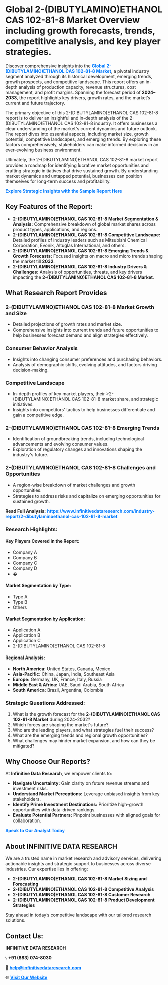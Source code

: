 <h1>Global 2-(DIBUTYLAMINO)ETHANOL CAS 102-81-8 Market Overview including growth forecasts, trends, competitive analysis, and key player strategies.</h1>
<p>
Discover comprehensive insights into the 
<a href="https://www.infinitivedataresearch.com/industry-report/2-dibutylaminoethanol-cas-102-81-8-market" rel="dofollow" style="color: #007BFF; text-decoration: none;"><strong>Global 2-(DIBUTYLAMINO)ETHANOL CAS 102-81-8 Market</strong></a>, a pivotal industry segment analyzed through its historical development, emerging trends, growth prospects, and competitive landscape. This report offers an in-depth analysis of production capacity, revenue structures, cost management, and profit margins. Spanning the forecast period of <strong>2024–2033</strong>, the report highlights key drivers, growth rates, and the market’s current and future trajectory.
</p>
<p>
The primary objective of this 2-(DIBUTYLAMINO)ETHANOL CAS 102-81-8 report is to deliver an insightful and in-depth analysis of the 2-(DIBUTYLAMINO)ETHANOL CAS 102-81-8 industry. It offers businesses a clear understanding of the market's current dynamics and future outlook. The report dives into essential aspects, including market size, growth potential, competitive landscapes, and emerging trends. By exploring these factors comprehensively, stakeholders can make informed decisions in an ever-evolving business environment.
</p>
<p>
Ultimately, the 2-(DIBUTYLAMINO)ETHANOL CAS 102-81-8 market report provides a roadmap for identifying lucrative market opportunities and crafting strategic initiatives that drive sustained growth. By understanding market dynamics and untapped potential, businesses can position themselves for long-term success and profitability.
</p>
<p>
<a href="https://www.infinitivedataresearch.com/request-sample/reportId=111701" style="color: #007BFF; text-decoration: none;"><strong>Explore Strategic Insights with the Sample Report Here</strong></a>
</p>

<h2>Key Features of the Report:</h2>
<ul>
<li><strong>2-(DIBUTYLAMINO)ETHANOL CAS 102-81-8 Market Segmentation & Analysis:</strong> Comprehensive breakdown of global market shares across product types, applications, and regions.</li>
<li><strong>2-(DIBUTYLAMINO)ETHANOL CAS 102-81-8 Competitive Landscape:</strong> Detailed profiles of industry leaders such as Mitsubishi Chemical Corporation, Evonik, Altuglas International, and others.</li>
<li><strong>2-(DIBUTYLAMINO)ETHANOL CAS 102-81-8 Emerging Trends & Growth Forecasts:</strong> Focused insights on macro and micro trends shaping the market till <strong>2032</strong>.</li>
<li><strong>2-(DIBUTYLAMINO)ETHANOL CAS 102-81-8 Industry Drivers & Challenges:</strong> Analysis of opportunities, threats, and key drivers impacting the <strong>2-(DIBUTYLAMINO)ETHANOL CAS 102-81-8 Market</strong>.</li>
</ul>

<h2>What Research Report Provides</h2>
<h3>2-(DIBUTYLAMINO)ETHANOL CAS 102-81-8 Market Growth and Size</h3>
<ul>
<li>Detailed projections of growth rates and market size.</li>
<li>Comprehensive insights into current trends and future opportunities to help businesses forecast demand and align strategies effectively.</li>
</ul>

<h3>Consumer Behavior Analysis</h3>
<ul>
<li>Insights into changing consumer preferences and purchasing behaviors.</li>
<li>Analysis of demographic shifts, evolving attitudes, and factors driving decision-making.</li>
</ul>

<h3>Competitive Landscape</h3>
<ul>
<li>In-depth profiles of key market players, their >2-(DIBUTYLAMINO)ETHANOL CAS 102-81-8 market share, and strategic initiatives.</li>
<li>Insights into competitors' tactics to help businesses differentiate and gain a competitive edge.</li>
</ul>

<h3>2-(DIBUTYLAMINO)ETHANOL CAS 102-81-8 Emerging Trends</h3>
<ul>
<li>Identification of groundbreaking trends, including technological advancements and evolving consumer values.</li>
<li>Exploration of regulatory changes and innovations shaping the industry's future.</li>
</ul>

<h3>2-(DIBUTYLAMINO)ETHANOL CAS 102-81-8 Challenges and Opportunities</h3>
<ul>
<li>A region-wise breakdown of market challenges and growth opportunities.</li>
<li>Strategies to address risks and capitalize on emerging opportunities for sustained growth.</li>
</ul>
<p><strong>Read Full Analysis:</strong> <a href="https://www.infinitivedataresearch.com/industry-report/2-dibutylaminoethanol-cas-102-81-8-market" rel="dofollow" style="color: #007BFF; text-decoration: none;"><strong>https://www.infinitivedataresearch.com/industry-report/2-dibutylaminoethanol-cas-102-81-8-market</strong></a></p>
<h3>Research Highlights:</h3>
<h4>Key Players Covered in the Report:</h4>
<ul><li>Company A</li><li>Company B</li><li>Company C</li><li>Company D</li><li>�</li></ul>
<h4>Market Segmentation by Type:</h4>
<ul><li>Type A</li><li>Type B</li><li>Others</li></ul>
<h4>Market Segmentation by Application:</h4>
<ul><li>Application A</li><li>Application B</li><li>Application C</li><li>2-(DIBUTYLAMINO)ETHANOL CAS 102-81-8</li></ul>

<h4>Regional Analysis:</h4>
<ul>
<li><strong>North America:</strong> United States, Canada, Mexico</li>
<li><strong>Asia-Pacific:</strong> China, Japan, India, Southeast Asia</li>
<li><strong>Europe:</strong> Germany, UK, France, Italy, Russia</li>
<li><strong>Middle East & Africa:</strong> UAE, Saudi Arabia, South Africa</li>
<li><strong>South America:</strong> Brazil, Argentina, Colombia</li>
</ul>

<h3>Strategic Questions Addressed:</h3>
<ol>
<li>What is the growth forecast for the <strong>2-(DIBUTYLAMINO)ETHANOL CAS 102-81-8 Market</strong> during 2024–2032?</li>
<li>Which forces are shaping the market's future?</li>
<li>Who are the leading players, and what strategies fuel their success?</li>
<li>What are the emerging trends and regional growth opportunities?</li>
<li>What challenges may hinder market expansion, and how can they be mitigated?</li>
</ol>

<h2>Why Choose Our Reports?</h2>
<p>At <strong>Infinitive Data Research</strong>, we empower clients to:</p>
<ul>
<li><strong>Navigate Uncertainty:</strong> Gain clarity on future revenue streams and investment risks.</li>
<li><strong>Understand Market Perceptions:</strong> Leverage unbiased insights from key stakeholders.</li>
<li><strong>Identify Prime Investment Destinations:</strong> Prioritize high-growth opportunities with data-driven rankings.</li>
<li><strong>Evaluate Potential Partners:</strong> Pinpoint businesses with aligned goals for collaboration.</li>
</ul>
<p><a href="https://www.infinitivedataresearch.com/industry-report/2-dibutylaminoethanol-cas-102-81-8-market" rel="dofollow" style="color: #007BFF; text-decoration: none;"><strong>Speak to Our Analyst Today</strong></a></p>

<h2>About INFINITIVE DATA RESEARCH</h2>
<p>We are a trusted name in market research and advisory services, delivering actionable insights and strategic support to businesses across diverse industries. Our expertise lies in offering:</p>
<ul>
<li><strong>2-(DIBUTYLAMINO)ETHANOL CAS 102-81-8 Market Sizing and Forecasting</strong></li>
<li><strong>2-(DIBUTYLAMINO)ETHANOL CAS 102-81-8 Competitive Analysis</strong></li>
<li><strong>2-(DIBUTYLAMINO)ETHANOL CAS 102-81-8 Customer Research</strong></li>
<li><strong>2-(DIBUTYLAMINO)ETHANOL CAS 102-81-8 Product Development Strategies</strong></li>
</ul>
<p>Stay ahead in today’s competitive landscape with our tailored research solutions.</p>

<h2>Contact Us:</h2>
<p><strong>INFINITIVE DATA RESEARCH</strong></p>
<p>📞 <strong>+91 (883) 074-8030</strong></p>
<p>📧 <strong><a href="mailto:help@infinitivedataresearch.com" style="color: #007BFF;">help@infinitivedataresearch.com</a></strong></p>
<p>🌐 <strong><a href="https://www.infinitivedataresearch.com" rel="dofollow" style="color: #007BFF;">Visit Our Website</a></strong></p>
